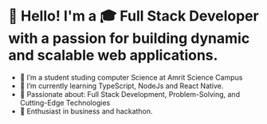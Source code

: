 # 👋 Hello! I'm a 🎓 Full Stack Developer with a passion for building dynamic and scalable web applications.

- 🔭 I’m a student studing computer Science at Amrit Science Campus
- 🌱 I’m currently learning TypeScript, NodeJs and React Native.
- 🔧 Passionate about: Full Stack Development, Problem-Solving, and Cutting-Edge Technologies
- 🚀 Enthusiast in business and hackathon.
